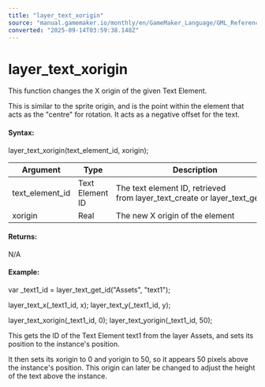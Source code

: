 ```yaml
---
title: "layer_text_xorigin"
source: "manual.gamemaker.io/monthly/en/GameMaker_Language/GML_Reference/Asset_Management/Rooms/Text_Functions/layer_text_xorigin.htm"
converted: "2025-09-14T03:59:38.148Z"
---
```


# layer\_text\_xorigin

This function changes the X origin of the given Text Element.

This is similar to the sprite origin, and is the point within the element that acts as the "centre" for rotation. It acts as a negative offset for the text.

#### Syntax:

layer\_text\_xorigin(text\_element\_id, xorigin);

| Argument | Type | Description |
| --- | --- | --- |
| text_element_id | Text Element ID | The text element ID, retrieved from layer_text_create or layer_text_get_id. |
| xorigin | Real | The new X origin of the element |

#### Returns:

N/A

#### Example:

var \_text1\_id = layer\_text\_get\_id("Assets", "text1");

layer\_text\_x(\_text1\_id, x);
layer\_text\_y(\_text1\_id, y);

layer\_text\_xorigin(\_text1\_id, 0);
layer\_text\_yorigin(\_text1\_id, 50);

This gets the ID of the Text Element text1 from the layer Assets, and sets its position to the instance's position.

It then sets its xorigin to 0 and yorigin to 50, so it appears 50 pixels above the instance's position. This origin can later be changed to adjust the height of the text above the instance.